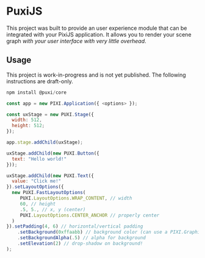 # PuxiJS

This project was built to provide an user experience module that can be integrated with your
PixiJS application. It allows you to render your scene graph _with your user interface with very little overhead_.

## Usage

This project is work-in-progress and is not yet published. The following instructions are draft-only.

```js
npm install @puxi/core
```

```js
const app = new PIXI.Application({ <options> });

const uxStage = new PUXI.Stage({
  width: 512,
  height: 512;
});

app.stage.addChild(uxStage);

uxStage.addChild(new PUXI.Button({
  text: "Hello world!"
}));

uxStage.addChild(new PUXI.Text({
  value: "Click me!"
}).setLayoutOptions({
  new PUXI.FastLayoutOptions(
     PUXI.LayoutOptions.WRAP_CONTENT, // width
     60, // height
     .5, 5., // x, y (center)
     PUXI.LayoutOptions.CENTER_ANCHOR // properly center
  )
}).setPadding(4, 6) // horizontal/vertical padding
    .setBackground(0xffaabb) // background color (can use a PIXI.Graphics too)
    .setBackgroundAlpha(.5) // alpha for background
    .setElevation(2) // drop-shadow on background!
);
```
